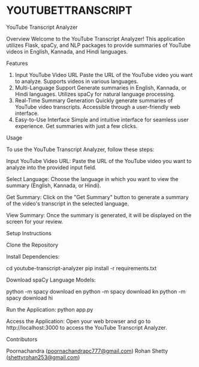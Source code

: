 # YOUTUBETTRANSCRIPT

YouTube Transcript Analyzer

Overview
Welcome to the YouTube Transcript Analyzer! This application utilizes Flask, spaCy, and NLP packages to provide summaries of YouTube videos in English, Kannada, and Hindi languages.

Features

1. Input YouTube Video URL
Paste the URL of the YouTube video you want to analyze.
Supports videos in various languages.
2. Multi-Language Support
Generate summaries in English, Kannada, or Hindi languages.
Utilizes spaCy for natural language processing.
3. Real-Time Summary Generation
Quickly generate summaries of YouTube video transcripts.
Accessible through a user-friendly web interface.
4. Easy-to-Use Interface
Simple and intuitive interface for seamless user experience.
Get summaries with just a few clicks.

Usage

To use the YouTube Transcript Analyzer, follow these steps:

Input YouTube Video URL: Paste the URL of the YouTube video you want to analyze into the provided input field.

Select Language: Choose the language in which you want to view the summary (English, Kannada, or Hindi).

Get Summary: Click on the "Get Summary" button to generate a summary of the video's transcript in the selected language.

View Summary: Once the summary is generated, it will be displayed on the screen for your review.


Setup Instructions

Clone the Repository

Install Dependencies:

cd youtube-transcript-analyzer
pip install -r requirements.txt

Download spaCy Language Models:

python -m spacy download en
python -m spacy download kn
python -m spacy download hi

Run the Application:
python app.py

Access the Application:
Open your web browser and go to http://localhost:3000 to access the YouTube Transcript Analyzer.

Contributors

Poornachandra (poornachandrapc777@gmail.com)
Rohan Shetty (shettyrohan253@gmail.com)
